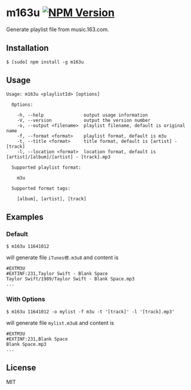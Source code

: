 m163u [![NPM Version](https://img.shields.io/npm/v/m163u.svg?style=flat)](https://npmjs.org/package/m163u)
=====

Generate playlist file from music.163.com.

## Installation

```
$ [sudo] npm install -g m163u
```

## Usage

```
Usage: m163u <playlistId> [options]

  Options:

    -h, --help               output usage information
    -V, --version            output the version number
    -o, --output <filename>  playlist filename, default is original name
    -f, --format <format>    playlist format, default is m3u
    -t, --title <format>     title format, default is [artist] - [track]
    -l, --location <format>  location format, default is [artist]/[album]/[artist] - [track].mp3

  Supported playlist format:

    m3u

  Supported format tags:

    [album], [artist], [track]
```

## Examples

### Default

```
$ m163u 11641012
```

will generate file `iTunes榜.m3u8` and content is

```
#EXTM3U
#EXTINF:231,Taylor Swift - Blank Space
Taylor Swift/1989/Taylor Swift - Blank Space.mp3
...
```

### With Options

```
$ m163u 11641012 -o mylist -f m3u -t '[track]' -l '[track].mp3'
```

will generate file `mylist.m3u8` and content is

```
#EXTM3U
#EXTINF:231,Blank Space
Blank Space.mp3
...
```

## License

MIT